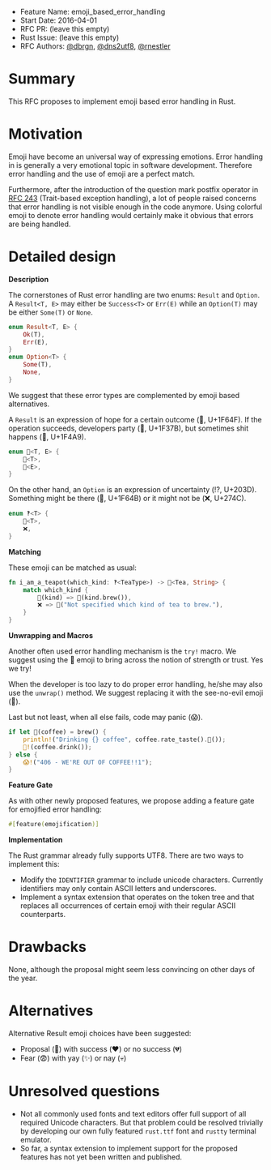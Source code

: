 - Feature Name: emoji_based_error_handling
- Start Date: 2016-04-01
- RFC PR: (leave this empty)
- Rust Issue: (leave this empty)
- RFC Authors: [@dbrgn][DB], [@dns2utf8][SS], [@rnestler][RN]


# Summary
[summary]: #summary

This RFC proposes to implement emoji based error handling in Rust.


# Motivation
[motivation]: #motivation

Emoji have become an universal way of expressing emotions. Error handling in is
generally a very emotional topic in software development. Therefore error
handling and the use of emoji are a perfect match.

Furthermore, after the introduction of the question mark postfix operator in
[RFC 243][1] (Trait-based exception handling), a lot of people raised concerns
that error handling is not visible enough in the code anymore. Using colorful
emoji to denote error handling would certainly make it obvious that errors are
being handled.


# Detailed design
[design]: #detailed-design

**Description**

The cornerstones of Rust error handling are two enums: `Result` and `Option`. A
`Result<T, E>` may either be `Success<T>` or `Err(E)` while an `Option(T)` may
be either `Some(T)` or `None`.

```rust
enum Result<T, E> {
    Ok(T),
    Err(E),
}
enum Option<T> {
    Some(T),
    None,
}
```

We suggest that these error types are complemented by emoji based alternatives.

A `Result` is an expression of hope for a certain outcome (:pray:, U+1F64F). If
the operation succeeds, developers party (:beers:, U+1F37B), but sometimes shit
happens (:poop:, U+1F4A9).

```rust
enum 🙏<T, E> {
    🍻<T>,
    💩<E>,
}
```

On the other hand, an `Option` is an expression of uncertainty (:interrobang:,
U+203D).  Something might be there (:raising_hand:, U+1F64B) or it might not be
(:x:, U+274C).

```rust
enum ‽<T> {
    🙋<T>,
    ❌,
}
```

**Matching**

These emoji can be matched as usual:

```rust
fn i_am_a_teapot(which_kind: ‽<TeaType>) -> 🙏<Tea, String> {
    match which_kind {
        🙋(kind) => 🍻(kind.brew()),
        ❌ => 💩("Not specified which kind of tea to brew."),
    }
}
```

**Unwrapping and Macros**

Another often used error handling mechanism is the `try!` macro. We suggest
using the :muscle: emoji to bring across the notion of strength or trust. Yes
we try!

When the developer is too lazy to do proper error handling, he/she may also use
the `unwrap()` method. We suggest replacing it with the see-no-evil emoji
(:see_no_evil:).

Last but not least, when all else fails, code may panic (:scream:).

```rust
if let 🙋(coffee) = brew() {
    println!("Drinking {} coffee", coffee.rate_taste().🙈());
    💪!(coffee.drink());
} else {
    😱!("406 - WE'RE OUT OF COFFEE!!1");
}
```

**Feature Gate**

As with other newly proposed features, we propose adding a feature gate for emojified error handling:

```rust
#[feature(emojification)]
```

**Implementation**

The Rust grammar already fully supports UTF8. There are two ways to implement this:

- Modify the `IDENTIFIER` grammar to include unicode characters. Currently
  identifiers may only contain ASCII letters and underscores. 
- Implement a syntax extension that operates on the token tree and that
  replaces all occurrences of certain emoji with their regular ASCII
  counterparts.


# Drawbacks
[drawbacks]: #drawbacks

None, although the proposal might seem less convincing on other days of the year.


# Alternatives
[alternatives]: #alternatives

Alternative Result emoji choices have been suggested:

- Proposal (:ring:) with success (:heart:) or no success (:broken_heart:)
- Fear (:fearful:) with yay (:sparkles:) or nay (:skull:)



# Unresolved questions
[unresolved]: #unresolved-questions

- Not all commonly used fonts and text editors offer full support of all
  required Unicode characters. But that problem could be resolved trivially
  by developing our own fully featured `rust.ttf` font and `rustty` terminal
  emulator.
- So far, a syntax extension to implement support for the proposed features has
  not yet been written and published.



[1]: https://github.com/rust-lang/rfcs/pull/243
[DB]: https://github.com/dbrgn
[SS]: https://github.com/dns2utf8
[RN]: https://github.com/rnestler

